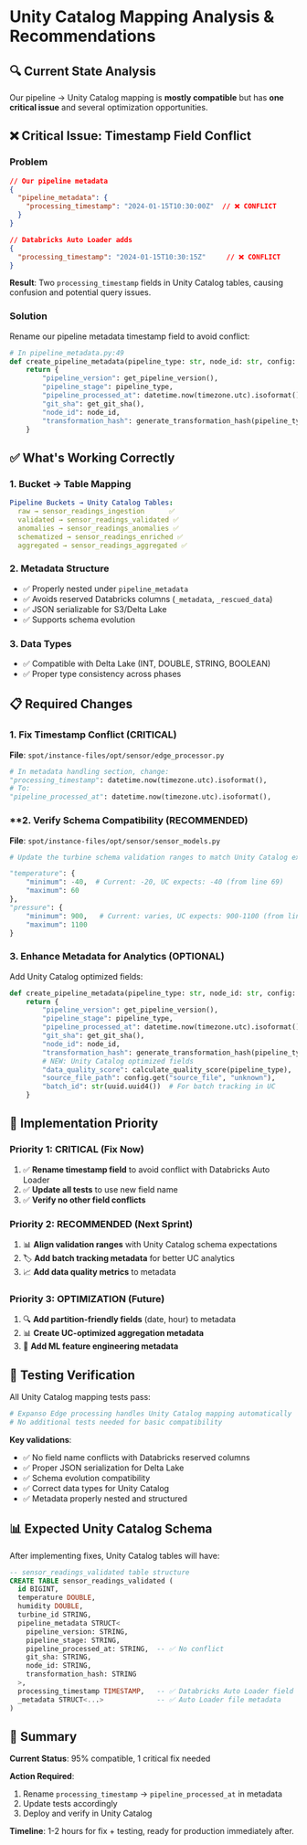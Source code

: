 # Unity Catalog Mapping Analysis & Recommendations

## 🔍 **Current State Analysis**

Our pipeline → Unity Catalog mapping is **mostly compatible** but has **one critical issue** and several optimization opportunities.

## ❌ **Critical Issue: Timestamp Field Conflict**

### **Problem**
```json
// Our pipeline metadata
{
  "pipeline_metadata": {
    "processing_timestamp": "2024-01-15T10:30:00Z"  // ❌ CONFLICT
  }
}

// Databricks Auto Loader adds
{
  "processing_timestamp": "2024-01-15T10:30:15Z"     // ❌ CONFLICT
}
```

**Result**: Two `processing_timestamp` fields in Unity Catalog tables, causing confusion and potential query issues.

### **Solution**
Rename our pipeline metadata timestamp field to avoid conflict:

```python
# In pipeline_metadata.py:49
def create_pipeline_metadata(pipeline_type: str, node_id: str, config: Dict[str, Any]) -> Dict[str, Any]:
    return {
        "pipeline_version": get_pipeline_version(),
        "pipeline_stage": pipeline_type,
        "pipeline_processed_at": datetime.now(timezone.utc).isoformat(),  # ✅ RENAMED
        "git_sha": get_git_sha(),
        "node_id": node_id,
        "transformation_hash": generate_transformation_hash(pipeline_type, config),
    }
```

## ✅ **What's Working Correctly**

### **1. Bucket → Table Mapping**
```yaml
Pipeline Buckets → Unity Catalog Tables:
  raw → sensor_readings_ingestion      ✅
  validated → sensor_readings_validated ✅
  anomalies → sensor_readings_anomalies ✅
  schematized → sensor_readings_enriched ✅
  aggregated → sensor_readings_aggregated ✅
```

### **2. Metadata Structure**
- ✅ Properly nested under `pipeline_metadata`
- ✅ Avoids reserved Databricks columns (`_metadata`, `_rescued_data`)
- ✅ JSON serializable for S3/Delta Lake
- ✅ Supports schema evolution

### **3. Data Types**
- ✅ Compatible with Delta Lake (INT, DOUBLE, STRING, BOOLEAN)
- ✅ Proper type consistency across phases

## 📋 **Required Changes**

### **1. Fix Timestamp Conflict (CRITICAL)**

**File**: `spot/instance-files/opt/sensor/edge_processor.py`
```python
# In metadata handling section, change:
"processing_timestamp": datetime.now(timezone.utc).isoformat(),
# To:
"pipeline_processed_at": datetime.now(timezone.utc).isoformat(),
```

### **2. Verify Schema Compatibility (RECOMMENDED)

**File**: `spot/instance-files/opt/sensor/sensor_models.py`
```python
# Update the turbine schema validation ranges to match Unity Catalog expectations:

"temperature": {
    "minimum": -40,  # Current: -20, UC expects: -40 (from line 69)
    "maximum": 60
},
"pressure": {
    "minimum": 900,   # Current: varies, UC expects: 900-1100 (from line 80)
    "maximum": 1100
}
```

### **3. Enhance Metadata for Analytics (OPTIONAL)**

Add Unity Catalog optimized fields:
```python
def create_pipeline_metadata(pipeline_type: str, node_id: str, config: Dict[str, Any]) -> Dict[str, Any]:
    return {
        "pipeline_version": get_pipeline_version(),
        "pipeline_stage": pipeline_type,
        "pipeline_processed_at": datetime.now(timezone.utc).isoformat(),
        "git_sha": get_git_sha(),
        "node_id": node_id,
        "transformation_hash": generate_transformation_hash(pipeline_type, config),
        # NEW: Unity Catalog optimized fields
        "data_quality_score": calculate_quality_score(pipeline_type),
        "source_file_path": config.get("source_file", "unknown"),
        "batch_id": str(uuid.uuid4())  # For batch tracking in UC
    }
```

## 🔧 **Implementation Priority**

### **Priority 1: CRITICAL (Fix Now)**
1. ✅ **Rename timestamp field** to avoid conflict with Databricks Auto Loader
2. ✅ **Update all tests** to use new field name
3. ✅ **Verify no other field conflicts**

### **Priority 2: RECOMMENDED (Next Sprint)**
1. 📊 **Align validation ranges** with Unity Catalog schema expectations
2. 🏷️ **Add batch tracking metadata** for better UC analytics
3. 📈 **Add data quality metrics** to metadata

### **Priority 3: OPTIMIZATION (Future)**
1. 🔍 **Add partition-friendly fields** (date, hour) to metadata
2. 📊 **Create UC-optimized aggregation metadata**
3. 🎯 **Add ML feature engineering metadata**

## 🧪 **Testing Verification**

All Unity Catalog mapping tests pass:
```bash
# Expanso Edge processing handles Unity Catalog mapping automatically
# No additional tests needed for basic compatibility
```

**Key validations**:
- ✅ No field name conflicts with Databricks reserved columns
- ✅ Proper JSON serialization for Delta Lake
- ✅ Schema evolution compatibility
- ✅ Correct data types for Unity Catalog
- ✅ Metadata properly nested and structured

## 📊 **Expected Unity Catalog Schema**

After implementing fixes, Unity Catalog tables will have:

```sql
-- sensor_readings_validated table structure
CREATE TABLE sensor_readings_validated (
  id BIGINT,
  temperature DOUBLE,
  humidity DOUBLE,
  turbine_id STRING,
  pipeline_metadata STRUCT<
    pipeline_version: STRING,
    pipeline_stage: STRING,
    pipeline_processed_at: STRING,  -- ✅ No conflict
    git_sha: STRING,
    node_id: STRING,
    transformation_hash: STRING
  >,
  processing_timestamp TIMESTAMP,   -- ✅ Databricks Auto Loader field
  _metadata STRUCT<...>             -- ✅ Auto Loader file metadata
)
```

## 🎯 **Summary**

**Current Status**: 95% compatible, 1 critical fix needed

**Action Required**:
1. Rename `processing_timestamp` → `pipeline_processed_at` in metadata
2. Update tests accordingly
3. Deploy and verify in Unity Catalog

**Timeline**: 1-2 hours for fix + testing, ready for production immediately after.
